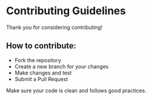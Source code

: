 # Contributing Guidelines

Thank you for considering contributing!

## How to contribute:
- Fork the repository
- Create a new branch for your changes
- Make changes and test
- Submit a Pull Request

Make sure your code is clean and follows good practices.
